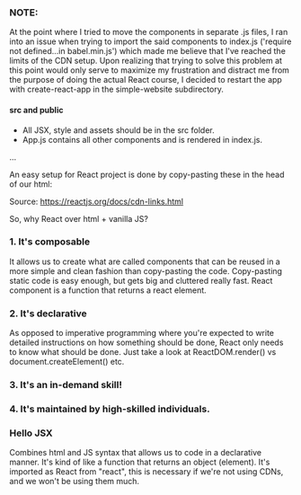 ### NOTE: 
At the point where I tried to move the components in separate .js files, I ran into an issue when trying to import the said components to index.js ('require not defined...in babel.min.js') which made me believe that I've reached the limits of the CDN setup. Upon realizing that trying to solve this problem at this point would only serve to maximize my frustration and distract me from the purpose of doing the actual React course, I decided to restart the app with create-react-app in the simple-website subdirectory.

#### src and public 

- All JSX, style and assets should be in the src folder.
- App.js contains all other components and is rendered in index.js.



...


An easy setup for React project is done by copy-pasting these in the head of our html:

 <script crossorigin src="https://unpkg.com/react@18/umd/react.development.js"></script>
 <script crossorigin src="https://unpkg.com/react-dom@18/umd/react-dom.development.js"></script>
 <script src="https://unpkg.com/babel-standalone@6/babel.min.js"></script> 

Source: https://reactjs.org/docs/cdn-links.html
 

So, why React over html + vanilla JS?

### 1. It's composable 
It allows us to create what are called components that can be reused in a more simple and clean fashion than copy-pasting the code. Copy-pasting static code is easy enough, but gets big and cluttered really fast.
React component is a function that returns a react element.

### 2. It's declarative 
As opposed to imperative programming where you're expected to write detailed instructions on how something should be done, React only needs to know what should be done. Just take a look at ReactDOM.render() vs document.createElement() etc. 


### 3. It's an in-demand skill!

### 4. It's maintained by high-skilled individuals.

### Hello JSX

Combines html and JS syntax that allows us to code in a declarative manner.
It's kind of like a function that returns an object (element). 
It's imported as React from "react", this is necessary if we're not using CDNs, and we won't be using them much.

